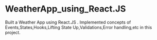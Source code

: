 # WeatherApp_using_React.JS
Built a Weather App using React.JS . Implemented concepts of Events,States,Hooks,Lifting State Up,Validations,Error handling,etc in this project. 
